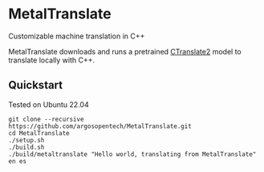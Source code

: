 # MetalTranslate
Customizable machine translation in C++

MetalTranslate downloads and runs a pretrained [CTranslate2](https://github.com/OpenNMT/CTranslate2) model to translate locally with C++.

## Quickstart
Tested on Ubuntu 22.04

```
git clone --recursive https://github.com/argosopentech/MetalTranslate.git
cd MetalTranslate
./setup.sh
./build.sh
./build/metaltranslate "Hello world, translating from MetalTranslate" en es


```

